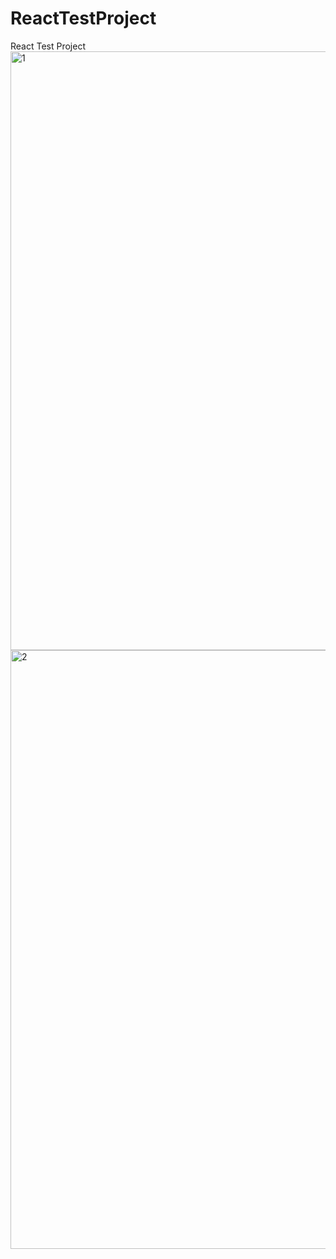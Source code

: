 # ReactTestProject
React Test Project
<img width="958" alt="1" src="https://user-images.githubusercontent.com/62593085/120931352-d8b79b80-c6f9-11eb-9e56-d8124c5b5805.PNG">
<img width="958" alt="2" src="https://user-images.githubusercontent.com/62593085/120931353-d9503200-c6f9-11eb-9819-291b474c9b82.PNG">
